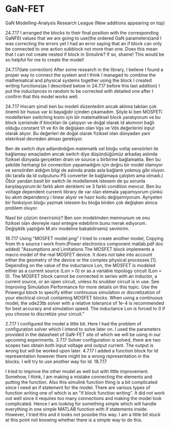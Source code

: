 

# GaN-FET
GaN Modelling-Analysis Research League
(New additions appearing on top)

24.7.17
I arranged the blocks to their final position with the corresponding GaNFEt values that we are going to use(the ordered GaN parameters)and I was correcting the errors yet I had an error saying that an if block can only be connected to one action subblock not more than one. Does this mean that I can not create nested if block in Simulink? If so, shame! This would be so helpful for me to create the model!


24.7.17(late correction)
After some research in the library, I believe I found a proper way to connect the system and I think I managed to combine the mathematical and physical systems together using the block I created writing functions(as I described below in 24.7.17 before this last addition) I put the inductances in random to be corrected with detailed one after I confirm that this model works well.

24.7.17
Hocam şimdi ben bu modeli düzenledim ancak aklıma takılan çok önemli bir husus var ki bayağıdır içinden çıkamadım. Şöyle ki ben MOSFETi modellerken switching kısmı için bir matematiksel block yaratıyorum ve bu block içerisinde if blockları ile çalışıyor ve doğal olarak Id akımının bağlı olduğu constant Vt ve Kn ile değişken olan Vgs ve Vds değerlerini input olarak alıyor. Bu değerleri de doğal olarak fiziksel olan dünyadan yani elekriksel devreden alması gerekiyor.

Ben de switch diye adlandırdığım matematik
sel bloğu voltaj sensörleri ile bağlamayı amaçladım ancak switch diye düşündüğümüz arkadaş aslında fiziksel dünyada gerçekten drain ve source u birbirine bağlamakta. Ben bu şekilde herhangi bir connection yapamadığım için doğru bir model olamıyor ve sensörden aldığım bilgi de aslında arada asla bağlantı yokmuş gibi oluyor. (iki tarafa da  Id outputunu PS converter ile bağlamaya çalıştım ama olmadı.)
  Öbür yandan basit bir switch ile modellemek istesem de şu sorunla karşılaşıyorum:iki farklı akım denklemi ve 3 farklı condition mevcut. Ben bu voltage dependent currentı library de var olan elemala yapamıyorum çünkü bu akım dependency i linear alıyor ve hazır kodu değişemiyorum. Ayriyeten bir fonksiyon bloğu yazmak istesem bu bloğa birden çok değişken alınca problem oluyor.

  Nasıl bir çözüm önerirsiniz? Ben son modelimden memnunum ve onu fiziksel olan devreyle nasıl entegre edebilirm bunu merak ediyorum. Değişiklik  yaptığım M.stv modeline bakabilirseniz sevinirim.



18.7.17
Using "MOSFET model.png" I tried to create another model,
Copying from th e source I work from:(Power electronics component matlab.pdf doc added)
"Assumptions and Limitations
The MOSFET block implements a macro model of the real MOSFET device. It does not take into account
either the geometry of the device or the complex physical processes [1].
Depending on the value of the inductance Lon, the MOSFET is modeled either as a current source (Lon >
0) or as a variable topology circuit (Lon = 0). The MOSFET block cannot be connected in series with an
inductor, a current source, or an open circuit, unless its snubber circuit is in use. See Improving
Simulation Performance for more details on this topic.
Use the Powergui block to specify either continuous simulation or discretization of your electrical circuit
containing MOSFET blocks. When using a continuous model, the ode23tb solver with a relative tolerance
of 1e-4 is recommended for best accuracy and simulation speed.
The inductance Lon is forced to 0 if you choose to discretize your circuit."




2.7.17
I configured the model a little bit. Here I had the problem of configuration solver which I intend to solve later on. I used the parameters provided in the datasheet of GaN-FET site of which we will be using in our upcoming experiments.
3.7.17
Solver configuration is solved, there are two scopes two obtain both input voltage and output current. The output is wrong but will be worked upon later.
4.7.17
I added a function block for Id representation however there might be a wrong representation in the blocks. I will try to use another way for Id.
18.7.17

I tried to improve the other model as well but with little improvement. Somehow, I think, I am making a mistake connecting the elements and putting the function. Also this simulink function thing is a bit complicated since I need an if statement for the model. There are various types of function writing one of which is an "if block function writing". It did not work out well since it requires too many connections and making the model look complicated. Hence I am looking for something simple which will handle everything in one simple MATLAB function with if statements inside. However, I tried this and it looks not possibe this way. I am a little bit stuck at this point not knowing whether there is a simple way to do this.
